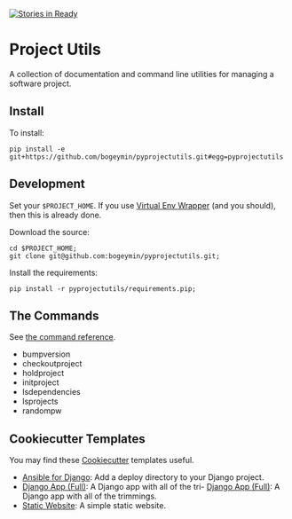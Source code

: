 [![Stories in Ready](https://badge.waffle.io/develmaycare/pyprojectutils.png?label=ready&title=Ready)](https://waffle.io/develmaycare/pyprojectutils)
# Project Utils

A collection of documentation and command line utilities for managing a software project.

## Install

To install:

	pip install -e git+https://github.com/bogeymin/pyprojectutils.git#egg=pyprojectutils

## Development

Set your ``$PROJECT_HOME``. If you use [Virtual Env Wrapper][virtualenvwrapp] (and you
should), then this is already done.

[virtualenvwrapp]: http://virtualenvwrapper.readthedocs.io/en/latest/

Download the source:

	cd $PROJECT_HOME;
	git clone git@github.com:bogeymin/pyprojectutils.git;
	
Install the requirements:

	pip install -r pyprojectutils/requirements.pip;
	
## The Commands

See [the command reference](https://github.com/develmaycare/pyprojectutils/blob/master/docs/commands.rst).

- bumpversion
- checkoutproject
- holdproject
- initproject
- lsdependencies
- lsprojects
- randompw

## Cookiecutter Templates

You may find these [Cookiecutter](http://cookiecutter.readthedocs.io/en/latest/) templates useful.

- [Ansible for Django](https://github.com/develmaycare/cookiecutter-ansible-django): Add a deploy directory to your Django project.
- [Django App (Full)](https://github.com/develmaycare/cookiecutter-django-app-full): A Django app with all of the tri- [Django App (Full)](https://github.com/develmaycare/cookiecutter-django-app-full): A Django app with all of the trimmings.
- [Static Website](https://github.com/develmaycare/cookiecutter-static-website): A simple static website.
